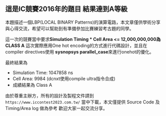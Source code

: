 ## 這是IC競賽2016年的題目 結果達到A等級
本題描述一個LBP(LOCAL BINARY Patterns)的演算電路，本文章僅供學術分享與心得交流，希望可以幫助到有準備參加比賽練習考古題的同學。

這一次的競賽當中要求**Simulation Timing * Cell Area <= 12,000,000,000為CLASS A**
這次實際應用One hot encoding的方式進行代碼設計，並且在compiler directives使用 
**sysnopsys parallel_case**來進行onehot的優化。

最終結果為
* Simulation Time: 1047858 ns
* Cell Area: 9984 (dcnxt使用compile ultra指令合成)
* 成績結果為 Class A



由於尊重主辦方，所有的設計及製程文件請到`https://www.iccontest2023.com.tw/` 
當中下載，本文僅提供 Source Code 及 Timing/Area log 做為參考
歡迎大家一起交流分享。
